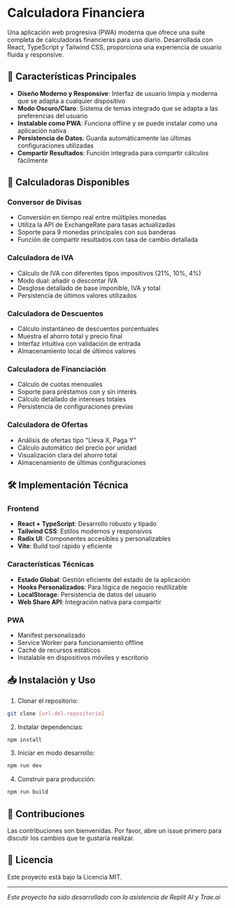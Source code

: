 # Calculadora Financiera

Una aplicación web progresiva (PWA) moderna que ofrece una suite completa de calculadoras financieras para uso diario. Desarrollada con React, TypeScript y Tailwind CSS, proporciona una experiencia de usuario fluida y responsive.

## 🌟 Características Principales

- **Diseño Moderno y Responsive**: Interfaz de usuario limpia y moderna que se adapta a cualquier dispositivo
- **Modo Oscuro/Claro**: Sistema de temas integrado que se adapta a las preferencias del usuario
- **Instalable como PWA**: Funciona offline y se puede instalar como una aplicación nativa
- **Persistencia de Datos**: Guarda automáticamente las últimas configuraciones utilizadas
- **Compartir Resultados**: Función integrada para compartir cálculos fácilmente

## 🧮 Calculadoras Disponibles

### Conversor de Divisas
- Conversión en tiempo real entre múltiples monedas
- Utiliza la API de ExchangeRate para tasas actualizadas
- Soporte para 9 monedas principales con sus banderas
- Función de compartir resultados con tasa de cambio detallada

### Calculadora de IVA
- Cálculo de IVA con diferentes tipos impositivos (21%, 10%, 4%)
- Modo dual: añadir o descontar IVA
- Desglose detallado de base imponible, IVA y total
- Persistencia de últimos valores utilizados

### Calculadora de Descuentos
- Cálculo instantáneo de descuentos porcentuales
- Muestra el ahorro total y precio final
- Interfaz intuitiva con validación de entrada
- Almacenamiento local de últimos valores

### Calculadora de Financiación
- Cálculo de cuotas mensuales
- Soporte para préstamos con y sin interés
- Cálculo detallado de intereses totales
- Persistencia de configuraciones previas

### Calculadora de Ofertas
- Análisis de ofertas tipo "Lleva X, Paga Y"
- Cálculo automático del precio por unidad
- Visualización clara del ahorro total
- Almacenamiento de últimas configuraciones

## 🛠️ Implementación Técnica

### Frontend
- **React + TypeScript**: Desarrollo robusto y tipado
- **Tailwind CSS**: Estilos modernos y responsivos
- **Radix UI**: Componentes accesibles y personalizables
- **Vite**: Build tool rápido y eficiente

### Características Técnicas
- **Estado Global**: Gestión eficiente del estado de la aplicación
- **Hooks Personalizados**: Para lógica de negocio reutilizable
- **LocalStorage**: Persistencia de datos del usuario
- **Web Share API**: Integración nativa para compartir

### PWA
- Manifest personalizado
- Service Worker para funcionamiento offline
- Caché de recursos estáticos
- Instalable en dispositivos móviles y escritorio

## 📥 Instalación y Uso

1. Clonar el repositorio:
```bash
git clone [url-del-repositorio]
```

2. Instalar dependencias:
```bash
npm install
```

3. Iniciar en modo desarrollo:
```bash
npm run dev
```

4. Construir para producción:
```bash
npm run build
```

## 🤝 Contribuciones

Las contribuciones son bienvenidas. Por favor, abre un issue primero para discutir los cambios que te gustaría realizar.

## 📝 Licencia

Este proyecto está bajo la Licencia MIT.

---

*Este proyecto ha sido desarrollado con la asistencia de Replit AI y Trae.ai*